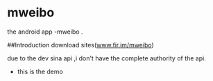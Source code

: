 # mweibo
the android app -mweibo .


##Introduction
download sites(www.fir.im/mweibo)

due to the dev sina api ,i don't have the complete authority of the api.
* this is the demo
